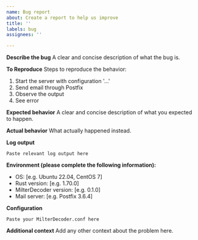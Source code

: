 ```yaml
---
name: Bug report
about: Create a report to help us improve
title: ''
labels: bug
assignees: ''

---
```


**Describe the bug**
A clear and concise description of what the bug is.

**To Reproduce**
Steps to reproduce the behavior:
1. Start the server with configuration '...'
2. Send email through Postfix
3. Observe the output
4. See error

**Expected behavior**
A clear and concise description of what you expected to happen.

**Actual behavior**
What actually happened instead.

**Log output**
```
Paste relevant log output here
```

**Environment (please complete the following information):**
 - OS: [e.g. Ubuntu 22.04, CentOS 7]
 - Rust version: [e.g. 1.70.0]
 - MilterDecoder version: [e.g. 0.1.0]
 - Mail server: [e.g. Postfix 3.6.4]

**Configuration**
```
Paste your MilterDecoder.conf here
```

**Additional context**
Add any other context about the problem here.
